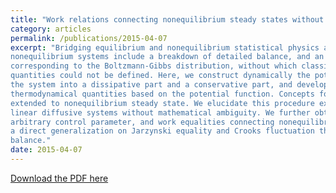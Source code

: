 ```yaml
---
title: "Work relations connecting nonequilibrium steady states without detailed balance"
category: articles
permalink: /publications/2015-04-07
excerpt: "Bridging equilibrium and nonequilibrium statistical physics attracts sustained interest. Hallmarks of
nonequilibrium systems include a breakdown of detailed balance, and an absence of a priori potential function
corresponding to the Boltzmann-Gibbs distribution, without which classical equilibrium thermodynamical
quantities could not be defined. Here, we construct dynamically the potential function through decomposing
the system into a dissipative part and a conservative part, and develop a nonequilibrium theory by defining
thermodynamical quantities based on the potential function. Concepts for equilibrium can thus be naturally
extended to nonequilibrium steady state. We elucidate this procedure explicitly in a class of time-dependent
linear diffusive systems without mathematical ambiguity. We further obtain the exact work distribution for an
arbitrary control parameter, and work equalities connecting nonequilibrium steady states. Our results provide
a direct generalization on Jarzynski equality and Crooks fluctuation theorem to systems without detailed
balance."
date: 2015-04-07
---
```


[Download the PDF here](https://github.com/jamestang23/jamestang23.github.io/blob/master/9.pdf)

